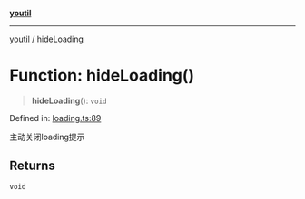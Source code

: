 [**youtil**](../README.md)

***

[youtil](../globals.md) / hideLoading

# Function: hideLoading()

> **hideLoading**(): `void`

Defined in: [loading.ts:89](https://github.com/sxei/youtil/blob/d651a480a157140911b201985e6146ba23662439/src/loading.ts#L89)

主动关闭loading提示

## Returns

`void`
